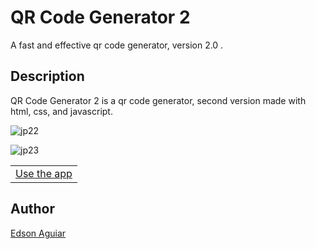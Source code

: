 # QR Code Generator 2
A fast and effective qr code generator, version 2.0 .

## Description

QR Code Generator 2 is a qr code generator, second version made with html, css, and javascript.

![jp22](https://user-images.githubusercontent.com/106551525/223297212-ee91503e-8c0d-42f4-be2b-08aca81fe424.png)

![jp23](https://user-images.githubusercontent.com/106551525/223297272-6bd6a094-4100-4e1e-b44b-2398a8191a68.png)

<table>
   <tr>
      <td><a href="">Use the app</a></td>
   </tr>
</table>


## Author
<a href="mailto:iamedsonaguiar@gmail.com">Edson Aguiar</a>
